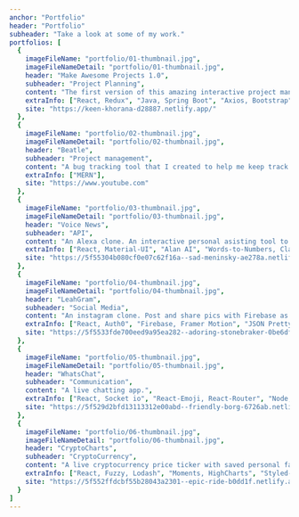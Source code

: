 ```yaml
---
anchor: "Portfolio"
header: "Portfolio"
subheader: "Take a look at some of my work."
portfolios: [
  {
    imageFileName: "portfolio/01-thumbnail.jpg",
    imageFileNameDetail: "portfolio/01-thumbnail.jpg",
    header: "Make Awesome Projects 1.0",
    subheader: "Project Planning",
    content: "The first version of this amazing interactive project management tool that I created to help me organize my tasks for in progress projects. M.A.P 2.0 is 75% done and will be release soon with new features such as lists and cards that drag and drop and a completely redisgned UI.",
    extraInfo: ["React, Redux", "Java, Spring Boot", "Axios, Bootstrap"],
    site: "https://keen-khorana-d28887.netlify.app/"
  },
  {
    imageFileName: "portfolio/02-thumbnail.jpg",
    imageFileNameDetail: "portfolio/02-thumbnail.jpg",
    header: "Beatle",
    subheader: "Project management",
    content: "A bug tracking tool that I created to help me keep track of bugs in my projects. You can create a bug, issue tickets and keep track of them.",
    extraInfo: ["MERN"],
    site: "https://www.youtube.com"
  },
  {
    imageFileName: "portfolio/03-thumbnail.jpg",
    imageFileNameDetail: "portfolio/03-thumbnail.jpg",
    header: "Voice News",
    subheader: "API",
    content: "An Alexa clone. An interactive personal asisting tool to read the news and have a small chat with you.",
    extraInfo: ["React, Material-UI", "Alan AI", "Words-to-Numbers, Classnames"],
    site: "https://5f55304b080cf0e07c62f16a--sad-meninsky-ae278a.netlify.app/"
  },
  {
    imageFileName: "portfolio/04-thumbnail.jpg",
    imageFileNameDetail: "portfolio/04-thumbnail.jpg",
    header: "LeahGram",
    subheader: "Social Media",
    content: "An instagram clone. Post and share pics with Firebase as a backend.",
    extraInfo: ["React, Auth0", "Firebase, Framer Motion", "JSON Pretty"],
    site: "https://5f5533fde700eed9a95ea282--adoring-stonebraker-0be6df.netlify.app/"
  },
  {
    imageFileName: "portfolio/05-thumbnail.jpg",
    imageFileNameDetail: "portfolio/05-thumbnail.jpg",
    header: "WhatsChat",
    subheader: "Communication",
    content: "A live chatting app.",
    extraInfo: ["React, Socket io", "React-Emoji, React-Router", "Node, and Express"],
    site: "https://5f529d2bfd13113312e00abd--friendly-borg-6726ab.netlify.app/"
  },
  {
    imageFileName: "portfolio/06-thumbnail.jpg",
    imageFileNameDetail: "portfolio/06-thumbnail.jpg",
    header: "CryptoCharts",
    subheader: "CryptoCurrency",
    content: "A live cryptocurrency price ticker with saved personal favorites and charts showing the price changes.",
    extraInfo: ["React, Fuzzy, Lodash", "Moments, HighCharts", "Styled-Components."],
    site: "https://5f552ffdcbf55b28043a2301--epic-ride-b0dd1f.netlify.app/"
  }
]
---
```



